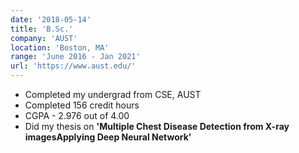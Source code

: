 ```yaml
---
date: '2018-05-14'
title: 'B.Sc.'
company: 'AUST'
location: 'Boston, MA'
range: 'June 2016 - Jan 2021'
url: 'https://www.aust.edu/'
---
```


- Completed my undergrad from CSE, AUST
- Completed 156 credit hours
- CGPA - 2.976 out of 4.00
- Did my thesis on **'Multiple Chest Disease Detection from X-ray imagesApplying Deep Neural Network'**
